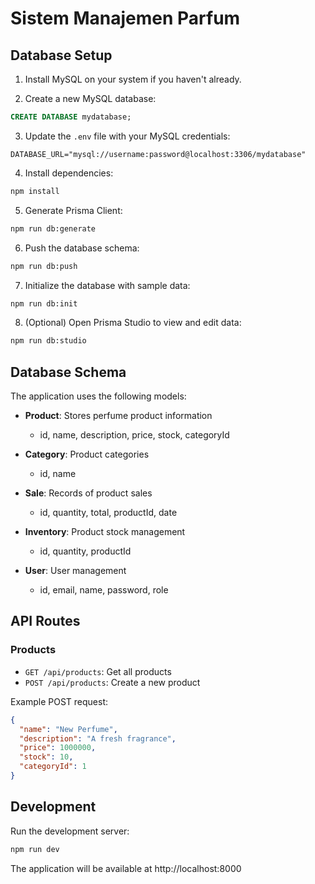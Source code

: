 # Sistem Manajemen Parfum

## Database Setup

1. Install MySQL on your system if you haven't already.

2. Create a new MySQL database:
```sql
CREATE DATABASE mydatabase;
```

3. Update the `.env` file with your MySQL credentials:
```env
DATABASE_URL="mysql://username:password@localhost:3306/mydatabase"
```

4. Install dependencies:
```bash
npm install
```

5. Generate Prisma Client:
```bash
npm run db:generate
```

6. Push the database schema:
```bash
npm run db:push
```

7. Initialize the database with sample data:
```bash
npm run db:init
```

8. (Optional) Open Prisma Studio to view and edit data:
```bash
npm run db:studio
```

## Database Schema

The application uses the following models:

- **Product**: Stores perfume product information
  - id, name, description, price, stock, categoryId

- **Category**: Product categories
  - id, name

- **Sale**: Records of product sales
  - id, quantity, total, productId, date

- **Inventory**: Product stock management
  - id, quantity, productId

- **User**: User management
  - id, email, name, password, role

## API Routes

### Products

- `GET /api/products`: Get all products
- `POST /api/products`: Create a new product

Example POST request:
```json
{
  "name": "New Perfume",
  "description": "A fresh fragrance",
  "price": 1000000,
  "stock": 10,
  "categoryId": 1
}
```

## Development

Run the development server:
```bash
npm run dev
```

The application will be available at http://localhost:8000

